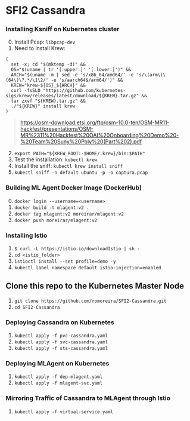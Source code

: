 # SFI2 Cassandra

### Installing Ksniff on Kubernetes cluster

0. Install Pcap: `libpcap-dev`
1. Need to install Krew:

```
(
  set -x; cd "$(mktemp -d)" &&
  OS="$(uname | tr '[:upper:]' '[:lower:]')" &&
  ARCH="$(uname -m | sed -e 's/x86_64/amd64/' -e 's/\(arm\)\(64\)\?.*/\1\2/' -e 's/aarch64$/arm64/')" &&
  KREW="krew-${OS}_${ARCH}" &&
  curl -fsSLO "https://github.com/kubernetes-sigs/krew/releases/latest/download/${KREW}.tar.gz" &&
  tar zxvf "${KREW}.tar.gz" &&
  ./"${KREW}" install krew
)
```
> https://osm-download.etsi.org/ftp/osm-10.0-ten/OSM-MR11-hackfest/presentations/OSM-MR%2311%20Hackfest%20OAI%20Onboarding%20Demo%20-%20Team%20Suny%20Poly%20(Part%202).pdf

2. `export PATH="${KREW_ROOT:-$HOME/.krew}/bin:$PATH"`
3. Test the installation: `kubectl krew`
4. Install the sniff: `kubectl krew install sniff`
5. `kubectl sniff -n default ubuntu -p -o captura.pcap`


### Building ML Agent Docker Image (DockerHub)

0. `docker login --username=<username>`
1. `docker build -t mlagent:v2 .`
2. `docker tag mlagent:v2 moreirar/mlagent:v2`
3. `docker push moreirar/mlagent:v2`

### Installing Istio

1. `$ curl -L https://istio.io/downloadIstio | sh -`
2. `cd <istio_folder>`
3. `istioctl install --set profile=demo -y`
4. `kubectl label namespace default istio-injection=enabled`

## Clone this repo to the Kubernetes Master Node

1. `git clone https://github.com/romoreira/SFI2-Cassandra.git`
2. `cd SFI2-Cassandra`

### Deploying Cassandra on Kubernetes

1. `kubectl apply -f pvc-cassandra.yaml`
2. `kubectl apply -f svc-cassandra.yaml`
3. `kubectl apply -f sts-cassandra.yaml`

### Deploying MLAgent on Kubernetes

1. `kubectl apply -f dep-mlagent.yaml`
2. `kubectl apply -f mlagent-svc.yaml`

### Mirroring Traffic of Cassandra to MLAgent through Istio

1. `kubectl apply -f virtual-service.yaml`
